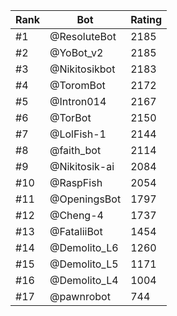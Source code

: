 Rank|Bot|Rating
---|---|---
#1|@ResoluteBot|2185
#2|@YoBot_v2|2185
#3|@Nikitosikbot|2183
#4|@ToromBot|2172
#5|@Intron014|2167
#6|@TorBot|2150
#7|@LolFish-1|2144
#8|@faith_bot|2114
#9|@Nikitosik-ai|2084
#10|@RaspFish|2054
#11|@OpeningsBot|1797
#12|@Cheng-4|1737
#13|@FataliiBot|1454
#14|@Demolito_L6|1260
#15|@Demolito_L5|1171
#16|@Demolito_L4|1004
#17|@pawnrobot|744
